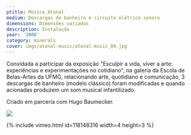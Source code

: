 ```yaml
---
ptitle: Música Atonal
medium: Descargas de banheiro e circuito elétrico sonoro
dimensions: Dimensões variadas
description: Instalação
year: '2008'
category: minerals
cover: imgs/atonal-music/atonal-music_00.jpg
---
```

Convidada a participar da exposição "Esculpir a vida, viver a arte: experiências e experimentações no cotidiano", na galeria da Escola de Belas-Artes da UFMG, relacionando arte, quotidiano e comunicação, 3 descargas de banheiro (modelo clássico) foram modificadas e quando acionadas produzem um som musical infantilizado.

Criado em parceria com Hugo Baumecker.

![]({{site.baseurl}}/imgs/atonal-music/atonal-music_01.jpg)

{% include vimeo.html id=118148316 width=4 height=3 %}
